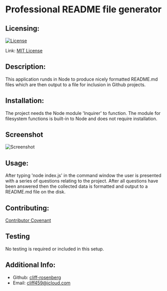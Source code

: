 # Professional README file generator

## Licensing:

[![License](https://img.shields.io/badge/license-MIT-green)](./LICENSE)

Link: [MIT License](https://opensource.org/licenses/MIT)

## Description:
  This application runds in Node to produce nicely formatted README.md files which are then output to a file for inclusion in Github projects.

## Installation:
  The project needs the Node module 'Inquirer' to function. The module for filesystem functions is built-in to Node and does not require installation.

## Screenshot

![Screenshot](./images/screenshot1.gif)

## Usage:
  After typing 'node index.js' in the command window the user is presented with a series of questions relating to the project. After all questions have been answered then the collected data is formatted and output to a README.md file on the disk.

## Contributing:
  [Contributor Covenant](https://www.contributor-covenant.org/)

## Testing
  No testing is required or included in this setup.

## Additional Info:
- Github: [cliff-rosenberg](https://github.com/cliff-rosenberg)
- Email: cliff459@icloud.com
